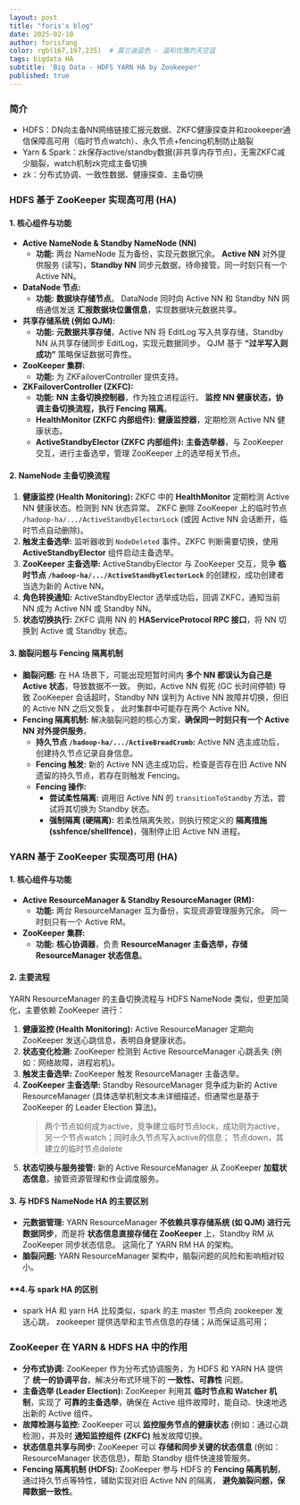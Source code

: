 ```yaml
---
layout: post
title: "foris's blog"
date: 2025-02-10
author: forisfang 
color: rgb(167,197,235)  # 莫兰迪蓝色 - 温和优雅的天空蓝
tags: bigdata HA
subtitle: 'Big Data - HDFS YARN HA by Zookeeper'
published: true
---
```


### 简介
*   HDFS：DN向主备NN网络链接汇报元数据、ZKFC健康探查并和zookeeper通信保障高可用（临时节点watch）、永久节点+fencing机制防止脑裂
*   Yarn & Spark：zk保存active/standby数据(非共享内存节点)，无需ZKFC减少脑裂，watch机制zk完成主备切换
*   zk：分布式协调、一致性数据、健康探查、主备切换



### HDFS 基于 ZooKeeper 实现高可用 (HA)

#### **1. 核心组件与功能**
*   **Active NameNode & Standby NameNode (NN)**
    *   **功能:**  两台 NameNode 互为备份，实现元数据冗余。 **Active NN**  对外提供服务 (读写)，**Standby NN**  同步元数据，待命接管。同一时刻只有一个 Active NN。
*   **DataNode 节点:**
    *   **功能:**  **数据块存储节点**。  DataNode 同时向 Active NN 和 Standby NN 网络通信发送 **汇报数据块位置信息**，实现数据块元数据共享。
*   **共享存储系统 (例如 QJM):**
    *   **功能:**  **元数据共享存储**，Active NN 将 EditLog 写入共享存储，Standby NN 从共享存储同步 EditLog，实现元数据同步。  QJM 基于 **“过半写入则成功”** 策略保证数据可靠性。
*   **ZooKeeper 集群:**
    *   **功能:**  为 ZKFailoverController 提供支持。
*   **ZKFailoverController (ZKFC):**
    *   **功能:**  **NN 主备切换控制器**，作为独立进程运行。  **监控 NN 健康状态，协调主备切换流程，执行 Fencing 隔离**。
    *   **HealthMonitor (ZKFC 内部组件):**  **健康监控器**，定期检测 Active NN 健康状态。
    *   **ActiveStandbyElector (ZKFC 内部组件):**  **主备选举器**，与 ZooKeeper 交互，进行主备选举，管理 ZooKeeper 上的选举相关节点。

#### **2. NameNode 主备切换流程**
1.  **健康监控 (Health Monitoring):**  ZKFC 中的 **HealthMonitor** 定期检测 Active NN 健康状态。检测到 NN 状态异常。
    ZKFC 删除 ZooKeeper 上的临时节点 `/hadoop-ha/.../ActiveStandbyElectorLock` (或因 Active NN 会话断开，临时节点自动删除)。
2.  **触发主备选举:**  监听器收到 `NodeDeleted` 事件。ZKFC 判断需要切换，使用 **ActiveStandbyElector** 组件启动主备选举。
3.  **ZooKeeper 主备选举:**  ActiveStandbyElector 与 ZooKeeper 交互，竞争 **临时节点 `/hadoop-ha/.../ActiveStandbyElectorLock`** 的创建权，成功创建者当选为新的 Active NN。
4.  **角色转换通知:**  ActiveStandbyElector 选举成功后，回调 ZKFC，通知当前 NN 成为 Active NN 或 Standby NN。
5.  **状态切换执行:**  ZKFC 调用 NN 的 **HAServiceProtocol RPC 接口**，将 NN 切换到 Active 或 Standby 状态。

#### **3.  脑裂问题与 Fencing 隔离机制**
*   **脑裂问题:**  在 HA 场景下，可能出现短暂时间内 **多个 NN 都误认为自己是 Active 状态**，导致数据不一致。  例如，Active NN 假死 (GC 长时间停顿) 导致 ZooKeeper 会话超时，Standby NN 误判为 Active NN 故障并切换，但旧的 Active NN  之后又恢复， 此时集群中可能存在两个 Active NN。
*   **Fencing 隔离机制:**  解决脑裂问题的核心方案，**确保同一时刻只有一个 Active NN 对外提供服务**。
    *   **持久节点 `/hadoop-ha/.../ActiveBreadCrumb`:**  Active NN 选主成功后，创建持久节点记录自身信息。
    *   **Fencing 触发:**  新的 Active NN 选主成功后，检查是否存在旧 Active NN 遗留的持久节点，若存在则触发 Fencing。
    *   **Fencing 操作:**
        *   **尝试柔性隔离:**  调用旧 Active NN 的 `transitionToStandby` 方法，尝试将其切换为 Standby 状态。
        *   **强制隔离 (硬隔离):**  若柔性隔离失败，则执行预定义的 **隔离措施 (sshfence/shellfence)**，强制停止旧 Active NN 进程。




### YARN 基于 ZooKeeper 实现高可用 (HA)

#### **1. 核心组件与功能**
*   **Active ResourceManager & Standby ResourceManager (RM):**
    *   **功能:**  两台 ResourceManager 互为备份，实现资源管理服务冗余。 同一时刻只有一个 Active RM。
*   **ZooKeeper 集群:**
    *   **功能:**  **核心协调器**，负责 **ResourceManager 主备选举，存储 ResourceManager 状态信息**。


#### **2. 主要流程**
YARN ResourceManager 的主备切换流程与 HDFS NameNode 类似，但更加简化，主要依赖 ZooKeeper 进行：
1.  **健康监控 (Health Monitoring):**  Active ResourceManager  定期向 ZooKeeper  发送心跳信息，表明自身健康状态。
2.  **状态变化检测:**  ZooKeeper  检测到 Active ResourceManager  心跳丢失 (例如：网络故障，进程宕机)。
3.  **触发主备选举:**  ZooKeeper  触发 ResourceManager  主备选举。
4.  **ZooKeeper 主备选举:**  Standby ResourceManager  竞争成为新的 Active ResourceManager (具体选举机制文本未详细描述，但通常也是基于 ZooKeeper 的 Leader Election 算法)。
    > 两个节点如何成为active，竞争建立临时节点lock，成功则为active，另一个节点watch；同时永久节点写入active的信息；
    > 节点down，其建立的临时节点delete
5.  **状态切换与服务接管:**  新的 Active ResourceManager  从 ZooKeeper  **加载状态信息**，接管资源管理和作业调度服务。


#### **3. 与 HDFS NameNode HA 的主要区别**
*   **元数据管理:**  YARN ResourceManager  **不依赖共享存储系统 (如 QJM) 进行元数据同步**，而是将 **状态信息直接存储在 ZooKeeper** 上，Standby RM 从 ZooKeeper 同步状态信息。  这简化了 YARN RM HA 的架构。
*   **脑裂问题:**  YARN ResourceManager  架构中，脑裂问题的风险和影响相对较小。


#### **4.**与 spark HA 的区别**
* spark HA 和 yarn HA 比较类似，spark 的主 master 节点向 zookeeper 发送心跳， zookeeper 提供选举和主节点信息的存储；从而保证高可用；




### ZooKeeper 在 YARN & HDFS HA 中的作用
*   **分布式协调:**  ZooKeeper  作为分布式协调服务，为 HDFS 和 YARN HA  提供了 **统一的协调平台**，解决分布式环境下的 **一致性、可靠性** 问题。
*   **主备选举 (Leader Election):**  ZooKeeper  利用其 **临时节点和 Watcher 机制**，实现了 **可靠的主备选举**，确保在 Active 组件故障时，能自动、快速地选出新的 Active 组件。
*   **故障检测与监控:**  ZooKeeper  可以 **监控服务节点的健康状态** (例如：通过心跳检测)，并及时 **通知监控组件 (ZKFC)**  触发故障切换。
*   **状态信息共享与同步:**  ZooKeeper  可以 **存储和同步关键的状态信息** (例如：ResourceManager 状态信息)，帮助 Standby 组件快速接管服务。
*   **Fencing 隔离机制 (HDFS):**  ZooKeeper  参与 HDFS 的 **Fencing 隔离机制**，通过持久节点等特性，辅助实现对旧 Active NN 的隔离， **避免脑裂问题，保障数据一致性**。
